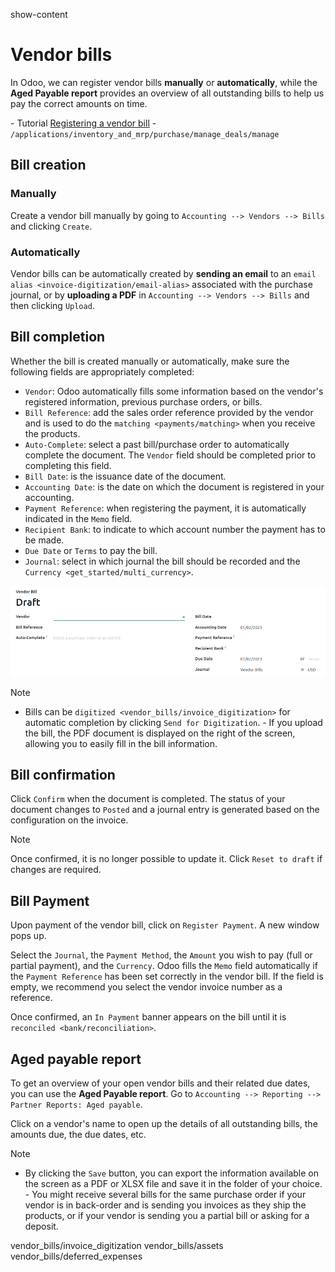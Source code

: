 show-content  

# Vendor bills

In Odoo, we can register vendor bills **manually** or **automatically**,
while the **Aged Payable report** provides an overview of all
outstanding bills to help us pay the correct amounts on time.

<div class="seealso">

\- Tutorial [Registering a vendor
bill](https://www.odoo.com/slides/slide/registering-a-vendor-bill-1683?fullscreen=1) -
`/applications/inventory_and_mrp/purchase/manage_deals/manage`

</div>

## Bill creation

### Manually

Create a vendor bill manually by going to
`Accounting --> Vendors --> Bills` and clicking `Create`.

### Automatically

Vendor bills can be automatically created by **sending an email** to an
`email alias
<invoice-digitization/email-alias>` associated with the purchase
journal, or by **uploading a PDF** in `Accounting --> Vendors --> Bills`
and then clicking `Upload`.

## Bill completion

Whether the bill is created manually or automatically, make sure the
following fields are appropriately completed:

- `Vendor`: Odoo automatically fills some information based on the
  vendor's registered information, previous purchase orders, or bills.
- `Bill Reference`: add the sales order reference provided by the vendor
  and is used to do the `matching <payments/matching>` when you receive
  the products.
- `Auto-Complete`: select a past bill/purchase order to automatically
  complete the document. The `Vendor` field should be completed prior to
  completing this field.
- `Bill Date`: is the issuance date of the document.
- `Accounting Date`: is the date on which the document is registered in
  your accounting.
- `Payment Reference`: when registering the payment, it is automatically
  indicated in the `Memo` field.
- `Recipient Bank`: to indicate to which account number the payment has
  to be made.
- `Due Date` or `Terms` to pay the bill.
- `Journal`: select in which journal the bill should be recorded and the
  `Currency
  <get_started/multi_currency>`.

<img src="vendor_bills/bill-completion.png" class="align-center"
alt="filling the vendor bill" />

> [!NOTE]
> - Bills can be `digitized <vendor_bills/invoice_digitization>` for
> automatic completion by clicking `Send for Digitization`. - If you
> upload the bill, the PDF document is displayed on the right of the
> screen, allowing you to easily fill in the bill information.

## Bill confirmation

Click `Confirm` when the document is completed. The status of your
document changes to `Posted` and a journal entry is generated based on
the configuration on the invoice.

> [!NOTE]
> Once confirmed, it is no longer possible to update it. Click
> `Reset to draft` if changes are required.

## Bill Payment

Upon payment of the vendor bill, click on `Register Payment`. A new
window pops up.

Select the `Journal`, the `Payment Method`, the `Amount` you wish to pay
(full or partial payment), and the `Currency`. Odoo fills the `Memo`
field automatically if the `Payment Reference` has been set correctly in
the vendor bill. If the field is empty, we recommend you select the
vendor invoice number as a reference.

Once confirmed, an `In Payment` banner appears on the bill until it is
`reconciled
<bank/reconciliation>`.

## Aged payable report

To get an overview of your open vendor bills and their related due
dates, you can use the **Aged Payable report**. Go to
`Accounting --> Reporting --> Partner Reports: Aged
payable`.

Click on a vendor's name to open up the details of all outstanding
bills, the amounts due, the due dates, etc.

> [!NOTE]
> - By clicking the `Save` button, you can export the information
> available on the screen as a PDF or XLSX file and save it in the
> folder of your choice. - You might receive several bills for the same
> purchase order if your vendor is in back-order and is sending you
> invoices as they ship the products, or if your vendor is sending you a
> partial bill or asking for a deposit.

<div class="toctree" titlesonly="">

vendor_bills/invoice_digitization vendor_bills/assets
vendor_bills/deferred_expenses

</div>

